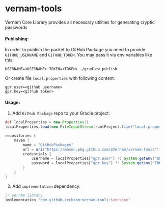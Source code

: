 # vernam-tools
Vernam Core Library provides all necessary utilities 
for generating cryptic passwords

#### Publishing:
In order to publish the packet to GitHub Package you need to provide `GITHUB_USERNAME` and `GITHUB_TOKEN`.
You may pass it via env variables like this:
```shell script
USERNAME=<USERNAME> TOKEN=<TOKEN> ./gradlew publish
```

Or create file `local.properties` with following content:
```properties
gpr.user=<github username>
gpr.key=<github token>
```

#### Usage:
1. Add `GitHub Package` repo to your Gradle project:
```groovy
def localProperties = new Properties()
localProperties.load(new FileInputStream(rootProject.file("local.properties")))

repositories {
    maven {
        name = "GitHubPackages"
        url = uri("https://maven.pkg.github.com/ZVernam/vernam-tools")
        credentials {
            username = localProperties["gpr.user"] ?: System.getenv("USERNAME")
            password = localProperties["gpr.key"] ?: System.getenv("TOKEN")
        }
    }
}
```
2. Add `implementation` dependency:
```groovy
// vernam library
implementation "com.github.zeckson:vernam-tools:$version"
```